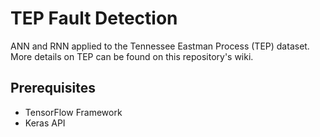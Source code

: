 # TEP Fault Detection 
ANN and RNN applied to the Tennessee Eastman Process (TEP) dataset. More details on TEP can be found on this repository's wiki. 

## Prerequisites
* TensorFlow Framework
* Keras API
